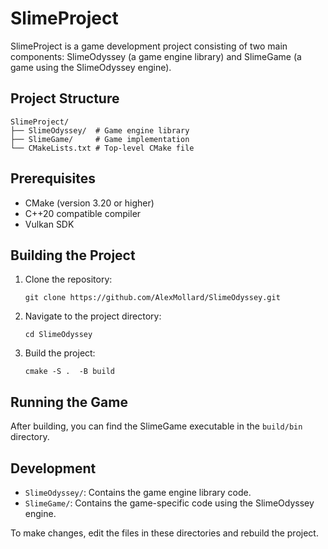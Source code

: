 # SlimeProject

SlimeProject is a game development project consisting of two main components: SlimeOdyssey (a game engine library) and SlimeGame (a game using the SlimeOdyssey engine).

## Project Structure

```
SlimeProject/
├── SlimeOdyssey/  # Game engine library
├── SlimeGame/     # Game implementation
└── CMakeLists.txt # Top-level CMake file
```

## Prerequisites

- CMake (version 3.20 or higher)
- C++20 compatible compiler
- Vulkan SDK

## Building the Project

1. Clone the repository:
   ```
   git clone https://github.com/AlexMollard/SlimeOdyssey.git
   ```
   
2. Navigate to the project directory:
   ```
   cd SlimeOdyssey
   ```

2. Build the project:
   ```
   cmake -S .  -B build
   ```

## Running the Game

After building, you can find the SlimeGame executable in the `build/bin` directory.

## Development

- `SlimeOdyssey/`: Contains the game engine library code.
- `SlimeGame/`: Contains the game-specific code using the SlimeOdyssey engine.

To make changes, edit the files in these directories and rebuild the project.
